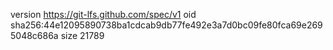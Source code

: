 version https://git-lfs.github.com/spec/v1
oid sha256:44e12095890738ba1cdcab9db77fe492e3a7d0bc09fe80fca69e2695048c686a
size 21789
